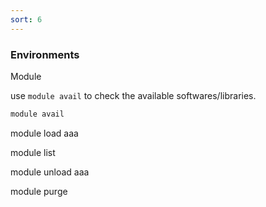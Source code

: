 ```yaml
---
sort: 6
---
```


### Environments

Module 

use `module avail` to check the available softwares/libraries.
```bash
module avail
```

module load aaa

module list

module unload aaa

module purge






